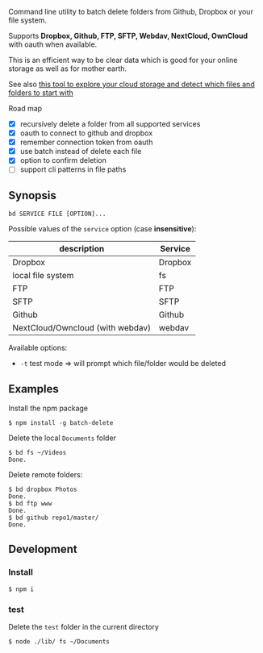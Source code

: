 Command line utility to batch delete folders from Github, Dropbox or your file system.

Supports **Dropbox, Github, FTP, SFTP, Webdav, NextCloud, OwnCloud** with oauth when available.

This is an efficient way to be clear data which is good for your online storage as well as for mother earth.

See also [this tool to explore your cloud storage and detect which files and folders to start with](https://github.com/lexoyo/cloud-disk-usage)

Road map

* [x] recursively delete a folder from all supported services
* [x] oauth to connect to github and dropbox
* [x] remember connection token from oauth
* [x] use batch instead of delete each file
* [x] option to confirm deletion
* [ ] support cli patterns in file paths

## Synopsis

`bd SERVICE FILE [OPTION]...`

Possible values of the `service` option (case **insensitive**):

| description | Service |
| ------- | ------- |
| Dropbox | Dropbox |
| local file system | fs |
| FTP | FTP |
| SFTP | SFTP |
| Github | Github |
| NextCloud/Owncloud (with webdav) | webdav |

Available options:

* `-t` test mode => will prompt which file/folder would be deleted

## Examples

Install the npm package

```
$ npm install -g batch-delete
```

Delete the local `Documents` folder

```
$ bd fs ~/Videos
Done.
```

Delete remote folders:

```
$ bd dropbox Photos
Done.
$ bd ftp www
Done.
$ bd github repo1/master/
Done.
```

## Development

### Install

```
$ npm i
```

### test

Delete the `test` folder in the current directory

```
$ node ./lib/ fs ~/Documents
```
